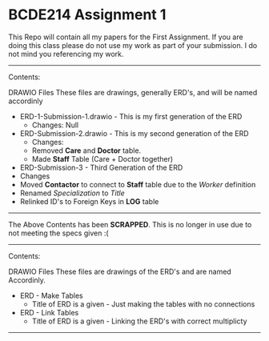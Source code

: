 # BCDE214 Assignment 1

This Repo will contain all my papers for the First Assignment. If you are doing this class please do not use my work as part of your submission. I do not mind you referencing my work.

-------

Contents:

DRAWIO Files
These files are drawings, generally ERD's, and will be named accordinly

* ERD-1-Submission-1.drawio - This is my first generation of the ERD
  * Changes: Null
* ERD-Submission-2.drawio - This is my second generation of the ERD
  * Changes: 
  * Removed **Care** and **Doctor** table.
  * Made **Staff** Table (Care + Doctor together)
* ERD-Submission-3 - Third Generation of the ERD
 * Changes
 * Moved **Contactor** to connect to **Staff** table due to the *Worker* definition
 * Renamed *Specialization* to *Title*
 * Relinked ID's to Foreign Keys in **LOG** table

-------

The Above Contents has been **SCRAPPED**. This is no longer in use due to not meeting the specs given :(

-------

Contents:

DRAWIO Files
These files are drawings of the ERD's and are named Accordinly.

* ERD - Make Tables
  * Title of ERD is a given - Just making the tables with no connections
* ERD - Link Tables
  * Title of ERD is a given - Linking the ERD's with correct multiplicty

-------
